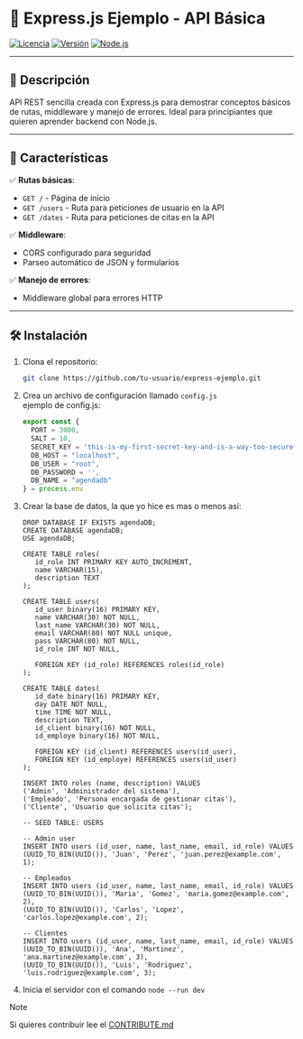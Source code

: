 # 🚀 Express.js Ejemplo - API Básica

[![Licencia](https://img.shields.io/badge/Licencia-MIT-green)](LICENSE)
[![Versión](https://img.shields.io/badge/Versión-1.0.0-blue)](package.json)
[![Node.js](https://img.shields.io/badge/Node.js-22.x-green?logo=node.js)](https://nodejs.org/)

---

## 📖 Descripción  
API REST sencilla creada con Express.js para demostrar conceptos básicos de rutas, middleware y manejo de errores. Ideal para principiantes que quieren aprender backend con Node.js.

---

## 🌟 Características  
✅ **Rutas básicas**:  
   - `GET /` - Página de inicio  
   - `GET /users` - Ruta para peticiones de usuario en la API
   - `GET /dates` - Ruta para peticiones de citas en la API

✅ **Middleware**:  
   - CORS configurado para seguridad  
   - Parseo automático de JSON y formularios  

✅ **Manejo de errores**:  
   - Middleware global para errores HTTP  

---

## 🛠️ Instalación  
1. Clona el repositorio:  
   ```bash
   git clone https://github.com/tu-usuario/express-ejemplo.git
2. Crea un archivo de configuración llamado `config.js`\
   ejemplo de config.js:
    ```javascript
    export const {
      PORT = 3000,
      SALT = 10,
      SECRET_KEY = 'this-is-my-first-secret-key-and-is-a-way-too-secure',
      DB_HOST = "localhost",
      DB_USER = "root",
      DB_PASSWORD = '',
      DB_NAME = "agendadb"
    } = process.env
    ```
3. Crear la base de datos, la que yo hice es mas o menos así:
   ```mysql
   DROP DATABASE IF EXISTS agendaDB;
   CREATE DATABASE agendaDB;
   USE agendaDB;

   CREATE TABLE roles(
      id_role INT PRIMARY KEY AUTO_INCREMENT,
      name VARCHAR(15),
      description TEXT
   );

   CREATE TABLE users(
      id_user binary(16) PRIMARY KEY,
      name VARCHAR(30) NOT NULL,
      last_name VARCHAR(30) NOT NULL,
      email VARCHAR(80) NOT NULL unique,
      pass VARCHAR(80) NOT NULL,
      id_role INT NOT NULL,
      
      FOREIGN KEY (id_role) REFERENCES roles(id_role)
   );

   CREATE TABLE dates(
      id_date binary(16) PRIMARY KEY,
      day DATE NOT NULL,
      time TIME NOT NULL,
      description TEXT,
      id_client binary(16) NOT NULL,
      id_employe binary(16) NOT NULL,
      
      FOREIGN KEY (id_client) REFERENCES users(id_user),
      FOREIGN KEY (id_employe) REFERENCES users(id_user)
   );

   INSERT INTO roles (name, description) VALUES
   ('Admin', 'Administrador del sistema'),
   ('Empleado', 'Persona encargada de gestionar citas'),
   ('Cliente', 'Usuario que solicita citas');

   -- SEED TABLE: USERS

   -- Admin user
   INSERT INTO users (id_user, name, last_name, email, id_role) VALUES
   (UUID_TO_BIN(UUID()), 'Juan', 'Perez', 'juan.perez@example.com', 1);

   -- Empleados
   INSERT INTO users (id_user, name, last_name, email, id_role) VALUES
   (UUID_TO_BIN(UUID()), 'Maria', 'Gomez', 'maria.gomez@example.com', 2),
   (UUID_TO_BIN(UUID()), 'Carlos', 'Lopez', 'carlos.lopez@example.com', 2);

   -- Clientes
   INSERT INTO users (id_user, name, last_name, email, id_role) VALUES
   (UUID_TO_BIN(UUID()), 'Ana', 'Martinez', 'ana.martinez@example.com', 3),
   (UUID_TO_BIN(UUID()), 'Luis', 'Rodriguez', 'luis.rodriguez@example.com', 3);
   ``` 
4. Inicia el servidor con el comando `node --run dev`
> [!NOTE]
> Si quieres contribuir lee el [CONTRIBUTE.md](CONTRIBUTE.md)
